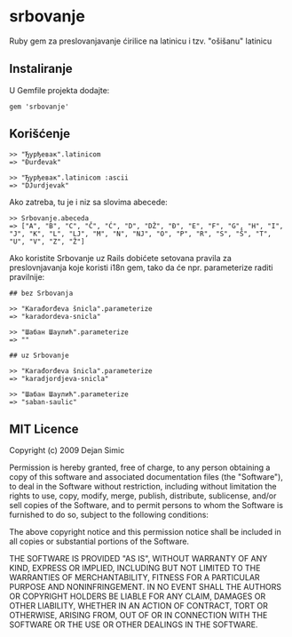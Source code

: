 srbovanje
=========

Ruby gem za preslovanjavanje ćirilice na latinicu i tzv. "ošišanu" latinicu


## Instaliranje

U Gemfile projekta dodajte:

    gem 'srbovanje'


## Korišćenje

    >> "Ђурђевак".latinicom
    => "Đurđevak"

    >> "Ђурђевак".latinicom :ascii
    => "DJurdjevak"

Ako zatreba, tu je i niz sa slovima abecede:

    >> Srbovanje.abeceda
    => ["A", "B", "C", "Č", "Ć", "D", "DŽ", "Đ", "E", "F", "G", "H", "I", "J", "K", "L", "LJ", "M", "N", "NJ", "O", "P", "R", "S", "Š", "T", "U", "V", "Z", "Ž"]


Ako koristite Srbovanje uz Rails dobićete setovana pravila za preslovnjavanja 
koje koristi i18n gem, tako da će npr. parameterize raditi pravilnije:

    ## bez Srbovanja

    >> "Karađorđeva šnicla".parameterize
    => "karadordeva-snicla"
    
    >> "Шабан Шаулић".parameterize
    => ""

    ## uz Srbovanje
    
    >> "Karađorđeva šnicla".parameterize
    => "karadjordjeva-snicla"

    >> "Шабан Шаулић".parameterize
    => "saban-saulic"


## MIT Licence

Copyright (c) 2009 Dejan Simic

Permission is hereby granted, free of charge, to any person obtaining
a copy of this software and associated documentation files (the
"Software"), to deal in the Software without restriction, including
without limitation the rights to use, copy, modify, merge, publish,
distribute, sublicense, and/or sell copies of the Software, and to
permit persons to whom the Software is furnished to do so, subject to
the following conditions:

The above copyright notice and this permission notice shall be
included in all copies or substantial portions of the Software.

THE SOFTWARE IS PROVIDED "AS IS", WITHOUT WARRANTY OF ANY KIND,
EXPRESS OR IMPLIED, INCLUDING BUT NOT LIMITED TO THE WARRANTIES OF
MERCHANTABILITY, FITNESS FOR A PARTICULAR PURPOSE AND
NONINFRINGEMENT. IN NO EVENT SHALL THE AUTHORS OR COPYRIGHT HOLDERS BE
LIABLE FOR ANY CLAIM, DAMAGES OR OTHER LIABILITY, WHETHER IN AN ACTION
OF CONTRACT, TORT OR OTHERWISE, ARISING FROM, OUT OF OR IN CONNECTION
WITH THE SOFTWARE OR THE USE OR OTHER DEALINGS IN THE SOFTWARE.
